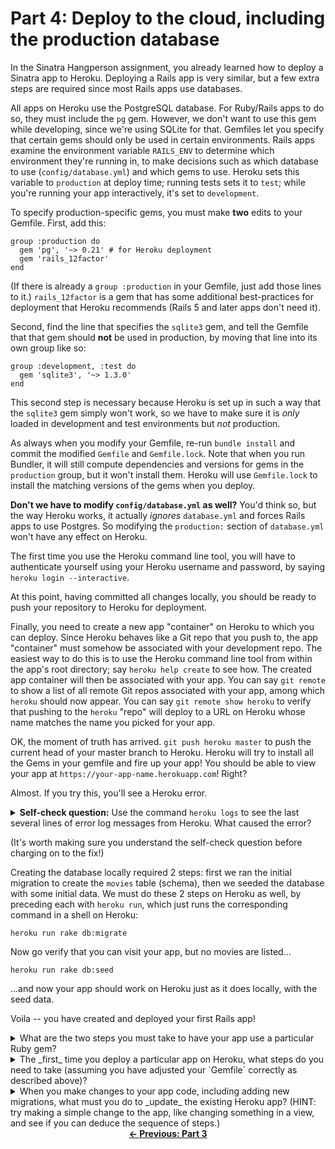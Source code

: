 # Part 4: Deploy to the cloud, including the production database

In the Sinatra Hangperson assignment, you already learned how to
deploy a Sinatra app to Heroku.
Deploying a Rails app is very similar, but a few extra steps are
required since most Rails apps use databases.

All apps on Heroku use the PostgreSQL database.  For Ruby/Rails apps
to do so, they must include the `pg` gem.  However, we don't want to
use this gem while developing, since we're using SQLite for that.
Gemfiles let you specify that certain gems should only be used in
certain environments.  Rails apps examine the environment variable
`RAILS_ENV` to determine which environment they're running in, to make
decisions such as which database to use (`config/database.yml`) and
which gems to use.
Heroku
sets this variable to `production` at deploy time; running tests sets
it to `test`; while you're running your app interactively, it's set to
`development`. 

To specify production-specific gems, you must make **two** edits to
your Gemfile.  First, add this: 

```
group :production do
  gem 'pg', '~> 0.21' # for Heroku deployment
  gem 'rails_12factor'
end
```

(If there is already a `group :production` in your Gemfile, just add
those lines to it.)  `rails_12factor` is a gem that has some
additional best-practices for deployment that Heroku recommends
(Rails 5 and later apps don't need it).

Second, find the line that specifies the `sqlite3` gem, and tell the
Gemfile that that gem should **not** be used in production, by moving
that line into its own group like so:

```
group :development, :test do
  gem 'sqlite3', '~> 1.3.0'
end
```

This second step is necessary because Heroku is set up in such a way
that the `sqlite3` gem simply won't work, so we have to make sure it
is _only_ loaded in development and test environments but _not_ production.

As always when you modify your Gemfile, re-run `bundle install` and
commit the modified `Gemfile` and `Gemfile.lock`.
Note that when you run Bundler, it will still compute dependencies and
versions for gems in the `production` group, but it won't install
them.  Heroku will use `Gemfile.lock` to install the matching versions
of the gems when you deploy.

**Don't we have to modify `config/database.yml` as well?**  You'd
think so, but the way Heroku works, it actually _ignores_
`database.yml` and forces Rails apps to use Postgres.  So modifying
the `production:` section of `database.yml` won't have any effect on Heroku.

The first time you
use the Heroku command line tool, you will have to authenticate yourself using your Heroku
username and password, by saying `heroku login --interactive`.

At this point, having committed all changes locally, you should be ready to push your
repository to Heroku for deployment.

Finally, you need to create a new app "container" on Heroku to which
you can deploy.  Since Heroku behaves like a Git repo that you push
to, the app "container" must somehow be associated with your
development repo.  The easiest way to do this is to use the 
Heroku command line tool from within the app's root directory; say `heroku
help create` to see how. The created app container will then be
associated with your app.  You can say `git remote` to show a list of
all remote Git repos associated with your app, among which `heroku`
should now appear.  You can say `git remote show heroku` to verify
that pushing to the `heroku` "repo" will deploy to a URL on Heroku
whose name matches the name you picked for your app.

OK, the moment of truth has arrived.  `git push heroku master` to push
the current head of your master branch to Heroku.  Heroku will try to
install all the Gems in your gemfile and fire up your app!  You should
be able to view your app at `https://your-app-name.herokuapp.com`!
Right?

Almost.  If you try this, you'll see a Heroku error.

<details>
<summary>
  <b>Self-check question:</b> Use the command <code>heroku logs</code> to see the last several lines of error
  log messages from Heroku.  What caused the error?
</summary>
<blockquote>
  As the error message <code>relation "movies" does not exist</code> tells us,
  there is no <code>movies</code> table on Heroku -- in fact there isn't even a  database.
</blockquote>
</details>

(It's worth making sure you understand the self-check question before
charging on to the fix!)

Creating the database locally required 2 steps: first we ran the
initial migration to create the `movies` table (schema), then we
seeded the database with some initial data.  We must do these 2 steps
on Heroku as well, by preceding each with `heroku run`, which just
runs the corresponding command in a shell on Heroku:

```
heroku run rake db:migrate
```
Now go verify that you can visit your app, but no movies are listed...
```
heroku run rake db:seed
```
...and now your app should work on Heroku just as it does locally,
with the seed data.

Voila -- you have created and deployed your first Rails app!


<details>
<summary>
What are the two steps you must take to have your app use a particular
Ruby gem? 
</summary>
<blockquote>
You must add a line to your `Gemfile` to add a gem and re-run `bundle install`.
</blockquote>
</details>

<details>
<summary>
The _first_ time you deploy a particular app on Heroku, what steps do
you need to take (assuming you have adjusted your `Gemfile` correctly
as described above)?
</summary>
<blockquote>
Create the app container on Heroku; push the app to Heroku; run the
initial migration(s) to create the database; and if appropriate, seed
the database with initial data.
</blockquote>
</details>


<details>
<summary>
When you make changes to your app code, including adding new
migrations, what must you do to _update_ the existing Heroku app?
(HINT: try making a simple change to the app, like changing something
in a view, and see if you can deduce the sequence of steps.)
</summary>
<blockquote>
Commit changes to Git, then <code>git push heroku master</code> to
redeploy.  If you created new migrations, you also need to 
<code>heroku run rake db:migrate</code> to apply them on the Heroku side.
</blockquote>
</details>



<div align="center">
<b><a href="Part3.md">&larr; Previous: Part 3</a></b>
</div>
